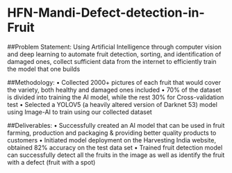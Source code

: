 # HFN-Mandi-Defect-detection-in-Fruit
  ##Problem Statement:
  Using Artificial Intelligence through computer vision and deep learning to automate fruit detection, sorting, and identification of 
  damaged ones, collect sufficient data from the internet to efficiently train the model that one builds
  
  ##Methodology:
•	Collected 2000+ pictures of each fruit that would cover the variety, both healthy and damaged ones included
•	70% of the dataset is divided into training the AI model, while the rest 30% for Cross-validation test
•	Selected a YOLOV5 (a heavily altered version of Darknet 53) model using Image-AI to train using our collected dataset  


  ##Deliverables:
•	Successfully created an AI model that can be used in fruit farming, production and packaging & providing better quality products to customers
•	Initiated model deployment on the Harvesting India website, obtained 82% accuracy on the test data set
•	Trained fruit detection model can successfully detect all the fruits in the image as well as identify the fruit with a defect (fruit with a spot)
